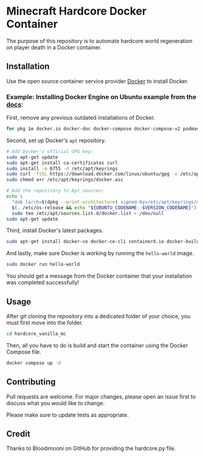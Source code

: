 # Minecraft Hardcore Docker Container

The purpose of this repository is to automate hardcore world regeneration on player death in a Docker container.

## Installation

Use the open source container service provider [Docker](https://docs.docker.com/engine/install/) to install Docker.

### Example: Installing Docker Engine on Ubuntu example from the [docs](https://docs.docker.com/engine/install/ubuntu/):

First, remove any previous outdated installations of Docker.
```bash
for pkg in docker.io docker-doc docker-compose docker-compose-v2 podman-docker containerd runc; do sudo apt-get remove $pkg; done
```

Second, set up Docker's ```apt``` repository.
```bash
# Add Docker's official GPG key:
sudo apt-get update
sudo apt-get install ca-certificates curl
sudo install -m 0755 -d /etc/apt/keyrings
sudo curl -fsSL https://download.docker.com/linux/ubuntu/gpg -o /etc/apt/keyrings/docker.asc
sudo chmod a+r /etc/apt/keyrings/docker.asc

# Add the repository to Apt sources:
echo \
  "deb [arch=$(dpkg --print-architecture) signed-by=/etc/apt/keyrings/docker.asc] https://download.docker.com/linux/ubuntu \
  $(. /etc/os-release && echo "${UBUNTU_CODENAME:-$VERSION_CODENAME}") stable" | \
  sudo tee /etc/apt/sources.list.d/docker.list > /dev/null
sudo apt-get update
```

Third, install Docker's latest packages.
```bash
sudo apt-get install docker-ce docker-ce-cli containerd.io docker-buildx-plugin docker-compose-plugin
```

And lastly, make sure Docker is working by running the ```hello-world``` image.
```bash
sudo docker run hello-world
```

You should get a message from the Docker container that your installation was completed successfully!

## Usage
After git cloning the repository into a dedicated folder of your choice, you must first move into the folder.

```bash
cd hardcore_vanilla_mc
```
Then, all you have to do is build and start the container using the Docker Compose file.
```bash
docker compose up -d
```

## Contributing

Pull requests are welcome. For major changes, please open an issue first
to discuss what you would like to change.

Please make sure to update tests as appropriate.

## Credit
Thanks to Bloodimooni on GitHub for providing the hardcore.py file.